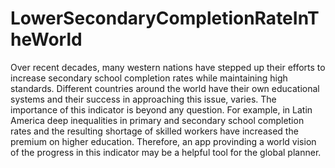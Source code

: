 # LowerSecondaryCompletionRateInTheWorld
Over recent decades, many western nations have stepped up their efforts to increase secondary school completion rates while maintaining high standards. Different countries around the world have their own educational systems and their success in approaching this issue, varies.  The importance of this indicator is beyond any question. For example, in Latin America deep inequalities in primary and secondary school completion rates and the resulting shortage of skilled workers have increased the premium on higher education.  Therefore, an app provinding a world vision of the progress in this indicator may be a helpful tool for the global planner.
